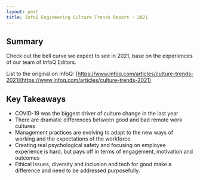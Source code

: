 ```yaml
---
layout: post
title: InfoQ Engineering Culture Trends Report - 2021
---
```


## Summary

Check out the bell curve we expect to see in 2021, base on the experiences of our team of InfoQ Editors.

List to the original on InfoQ: [https://www.infoq.com/articles/culture-trends-2021](https://www.infoq.com/articles/culture-trends-2021)


## Key Takeaways

- COVID-19 was the biggest driver of culture change in the last year
- There are dramatic differences between good and bad remote work cultures
- Management practices are evolving to adapt to the new ways of working and the expectations of the workforce
- Creating real psychological safety and focusing on employee experience is hard, but pays off in terms of engagement, motivation and outcomes
- Ethical issues, diversity and inclusion and tech for good make a difference and need to be addressed purposefully.